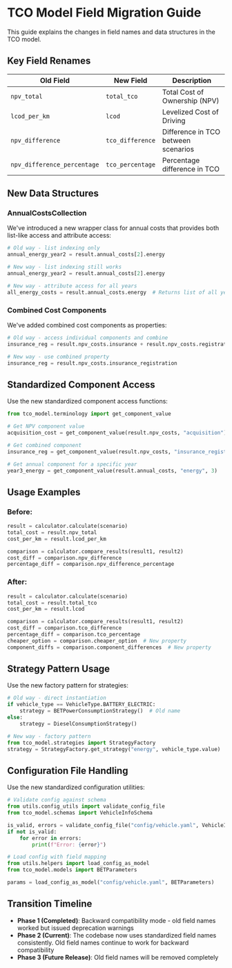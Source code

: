 # TCO Model Field Migration Guide

This guide explains the changes in field names and data structures in the TCO model.

## Key Field Renames

| Old Field | New Field | Description |
|-----------|-----------|-------------|
| `npv_total` | `total_tco` | Total Cost of Ownership (NPV) |
| `lcod_per_km` | `lcod` | Levelized Cost of Driving |
| `npv_difference` | `tco_difference` | Difference in TCO between scenarios |
| `npv_difference_percentage` | `tco_percentage` | Percentage difference in TCO |

## New Data Structures

### AnnualCostsCollection

We've introduced a new wrapper class for annual costs that provides both list-like access and attribute access:

```python
# Old way - list indexing only
annual_energy_year2 = result.annual_costs[2].energy

# New way - list indexing still works
annual_energy_year2 = result.annual_costs[2].energy

# New way - attribute access for all years
all_energy_costs = result.annual_costs.energy  # Returns list of all years
```

### Combined Cost Components

We've added combined cost components as properties:

```python
# Old way - access individual components and combine
insurance_reg = result.npv_costs.insurance + result.npv_costs.registration

# New way - use combined property
insurance_reg = result.npv_costs.insurance_registration
```

## Standardized Component Access

Use the new standardized component access functions:

```python
from tco_model.terminology import get_component_value

# Get NPV component value
acquisition_cost = get_component_value(result.npv_costs, "acquisition")

# Get combined component
insurance_reg = get_component_value(result.npv_costs, "insurance_registration")

# Get annual component for a specific year
year3_energy = get_component_value(result.annual_costs, "energy", 3)
```

## Usage Examples

### Before:
```python
result = calculator.calculate(scenario)
total_cost = result.npv_total
cost_per_km = result.lcod_per_km

comparison = calculator.compare_results(result1, result2)
cost_diff = comparison.npv_difference
percentage_diff = comparison.npv_difference_percentage
```

### After:
```python
result = calculator.calculate(scenario)
total_cost = result.total_tco
cost_per_km = result.lcod

comparison = calculator.compare_results(result1, result2)
cost_diff = comparison.tco_difference
percentage_diff = comparison.tco_percentage
cheaper_option = comparison.cheaper_option  # New property
component_diffs = comparison.component_differences  # New property
```

## Strategy Pattern Usage

Use the new factory pattern for strategies:

```python
# Old way - direct instantiation
if vehicle_type == VehicleType.BATTERY_ELECTRIC:
    strategy = BETPowerConsumptionStrategy()  # Old name
else:
    strategy = DieselConsumptionStrategy()

# New way - factory pattern
from tco_model.strategies import StrategyFactory
strategy = StrategyFactory.get_strategy("energy", vehicle_type.value)
```

## Configuration File Handling

Use the new standardized configuration utilities:

```python
# Validate config against schema
from utils.config_utils import validate_config_file
from tco_model.schemas import VehicleInfoSchema

is_valid, errors = validate_config_file("config/vehicle.yaml", VehicleInfoSchema)
if not is_valid:
    for error in errors:
        print(f"Error: {error}")

# Load config with field mapping
from utils.helpers import load_config_as_model
from tco_model.models import BETParameters

params = load_config_as_model("config/vehicle.yaml", BETParameters)
```

## Transition Timeline

- **Phase 1 (Completed)**: Backward compatibility mode - old field names worked but issued deprecation warnings
- **Phase 2 (Current)**: The codebase now uses standardized field names consistently. Old field names continue to work for backward compatibility
- **Phase 3 (Future Release)**: Old field names will be removed completely 